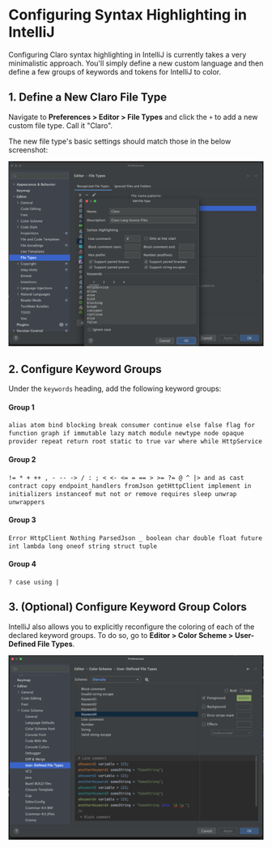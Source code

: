 # Configuring Syntax Highlighting in IntelliJ

Configuring Claro syntax highlighting in IntelliJ is currently takes a very minimalistic approach. You'll simply define
a new custom language and then define a few groups of keywords and tokens for IntelliJ to color.

## 1. Define a New Claro File Type

Navigate to **Preferences > Editor > File Types** and click the `+` to add a new custom file type. Call it "Claro". 

The new file type's basic settings should match those in the below screenshot:

![Add New IntelliJ File Type](./Add%20New%20IntelliJ%20File%20Type.png)

## 2. Configure Keyword Groups

Under the `keywords` heading, add the following keyword groups:

#### Group 1
```
alias atom bind blocking break consumer continue else false flag for function graph if immutable lazy match module newtype node opaque provider repeat return root static to true var where while HttpService 
```
#### Group 2
```
!= * + ++ , - -- -> / : ; < <- <= = == > >= ?= @ ^ |> and as cast contract copy endpoint_handlers fromJson getHttpClient implement in initializers instanceof mut not or remove requires sleep unwrap unwrappers
```
#### Group 3
```
Error HttpClient Nothing ParsedJson _ boolean char double float future int lambda long oneof string struct tuple
```
#### Group 4
```
? case using |
```

## 3. (Optional) Configure Keyword Group Colors

IntelliJ also allows you to explicitly reconfigure the coloring of each of the declared keyword groups. To do so, go to
**Editor > Color Scheme > User-Defined File Types**.

![Configure Colors](./Configure%20Colors.png)